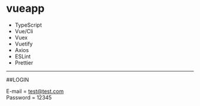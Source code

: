 # vueapp

<ul>
<li>TypeScript</li>
<li>Vue/Cli</li>
<li>Vuex</li>
<li>Vuetify</li>
<li>Axios</li>
<li>ESLint</li>
<li>Prettier</li>
</ul>
<hr/>

##LOGIN

E-mail = test@test.com  
Password = 12345
